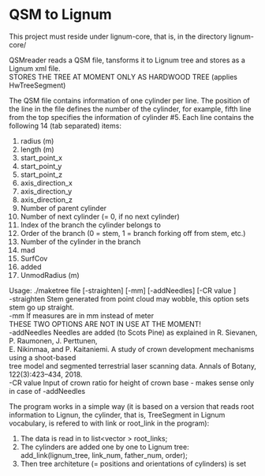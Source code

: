 # QSM to Lignum

This project must reside under lignum-core, that is, in the directory lignum-core/

QSMreader reads a QSM file, tansforms it to Lignum tree and stores as a Lignum xml file. <br />
STORES THE TREE AT MOMENT ONLY AS HARDWOOD TREE (applies HwTreeSegment) <br />

The QSM file contains information of one cylinder per line. The position of the line in the file defines the number of the cylinder, for example, fifth line from the top specifies the information of cylinder #5.
Each line contains the following 14 (tab separated) items:
1. radius (m)
2. length (m)
3. start_point_x
4. start_point_y
5. start_point_z
6. axis_direction_x
7. axis_direction_y
8. axis_direction_z
9. Number of parent cylinder
10. Number of next cylinder (= 0, if no next cylinder)
11. Index of the branch the cylinder belongs to
12. Order of the branch (0 = stem, 1 = branch forking off from stem, etc.)
13. Number of the cylinder in the branch
14. mad
15. SurfCov
16. added
17. UnmodRadius (m)

Usage: ./maketree file [-straighten] [-mm] [-addNeedles]  [-CR value ] <br />
-straighten	  Stem generated from point cloud may wobble, this option sets stem go up straight.<br />
-mm		  If measures are in mm instead of meter <br />
THESE TWO OPTIONS ARE NOT IN USE AT THE MOMENT! <br />
-addNeedles	  Needles are added (to Scots Pine) as explained in R. Sievanen, P. Raumonen, J. Perttunen, <br />
		  E. Nikinmaa, and P. Kaitaniemi. A study of crown development mechanisms using a shoot-based <br />
		  tree model and segmented terrestrial laser scanning data. Annals of Botany, 122(3):423–434, 2018. <br />
-CR value	  Input of crown ratio for height of crown base - makes sense only in case of -addNeedles <br />

The program works in a simple way (it is based on a version that reads root information to Lignun, the cylinder, that is,
TreeSegment in Lignum vocabulary, is refered to with link or root_link in the program):
1. The data is read in to list<vector<string> > root_links;
2. The cylinders are added one by one to Lignum tree: add_link(lignum_tree, link_num, father_num, order);
3. Then tree architeture (= positions and orientations of cylinders) is set

